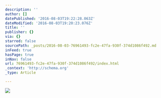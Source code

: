 ```yaml
---
description: ''
author: []
datePublished: '2016-08-03T19:22:28.063Z'
dateModified: '2016-08-03T19:20:23.076Z'
title: ''
publisher: {}
via: {}
starred: false
sourcePath: _posts/2016-08-03-76961493-fc2e-47fa-930f-374d1086f492.md
inFeed: true
hasPage: true
inNav: false
url: 76961493-fc2e-47fa-930f-374d1086f492/index.html
_context: 'http://schema.org'
_type: Article

---
```

![](https://the-grid-user-content.s3-us-west-2.amazonaws.com/a7963e1b-376e-4d71-a884-68e10dd42416.png)